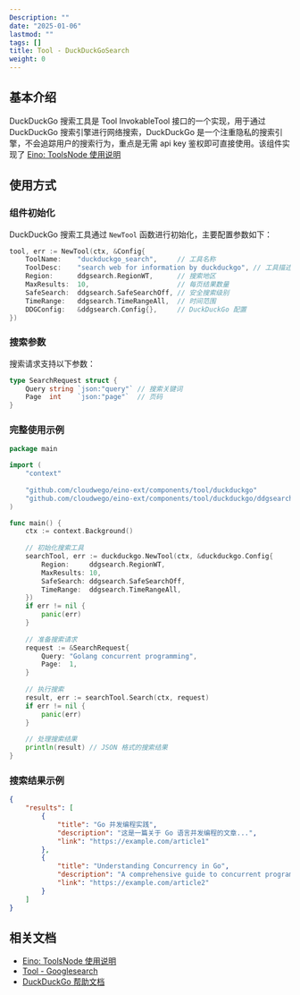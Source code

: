 ```yaml
---
Description: ""
date: "2025-01-06"
lastmod: ""
tags: []
title: Tool - DuckDuckGoSearch
weight: 0
---
```


## **基本介绍**

DuckDuckGo 搜索工具是 Tool InvokableTool 接口的一个实现，用于通过 DuckDuckGo 搜索引擎进行网络搜索，DuckDuckGo 是一个注重隐私的搜索引擎，不会追踪用户的搜索行为，重点是无需 api key 鉴权即可直接使用。该组件实现了 [Eino: ToolsNode 使用说明](/zh/docs/eino/core_modules/components/tools_node_guide)

## **使用方式**

### **组件初始化**

DuckDuckGo 搜索工具通过 `NewTool` 函数进行初始化，主要配置参数如下：

```go
tool, err := NewTool(ctx, &Config{
    ToolName:    "duckduckgo_search",     // 工具名称
    ToolDesc:    "search web for information by duckduckgo", // 工具描述
    Region:      ddgsearch.RegionWT,      // 搜索地区
    MaxResults:  10,                      // 每页结果数量
    SafeSearch:  ddgsearch.SafeSearchOff, // 安全搜索级别
    TimeRange:   ddgsearch.TimeRangeAll,  // 时间范围
    DDGConfig:   &ddgsearch.Config{},     // DuckDuckGo 配置
})
```

### **搜索参数**

搜索请求支持以下参数：

```go
type SearchRequest struct {
    Query string `json:"query"` // 搜索关键词
    Page  int    `json:"page"`  // 页码
}
```

### **完整使用示例**

```go
package main

import (
    "context"
    
    "github.com/cloudwego/eino-ext/components/tool/duckduckgo"
    "github.com/cloudwego/eino-ext/components/tool/duckduckgo/ddgsearch"
)

func main() {
    ctx := context.Background()
    
    // 初始化搜索工具
    searchTool, err := duckduckgo.NewTool(ctx, &duckduckgo.Config{
        Region:     ddgsearch.RegionWT,
        MaxResults: 10,
        SafeSearch: ddgsearch.SafeSearchOff,
        TimeRange:  ddgsearch.TimeRangeAll,
    })
    if err != nil {
        panic(err)
    }
    
    // 准备搜索请求
    request := &SearchRequest{
        Query: "Golang concurrent programming",
        Page:  1,
    }
    
    // 执行搜索
    result, err := searchTool.Search(ctx, request)
    if err != nil {
        panic(err)
    }
    
    // 处理搜索结果
    println(result) // JSON 格式的搜索结果
}
```

### **搜索结果示例**

```json
{
    "results": [
        {
            "title": "Go 并发编程实践",
            "description": "这是一篇关于 Go 语言并发编程的文章...",
            "link": "https://example.com/article1"
        },
        {
            "title": "Understanding Concurrency in Go",
            "description": "A comprehensive guide to concurrent programming...",
            "link": "https://example.com/article2"
        }
    ]
}
```

## **相关文档**

- [Eino: ToolsNode 使用说明](/zh/docs/eino/core_modules/components/tools_node_guide)
- [Tool - Googlesearch](/zh/docs/eino/ecosystem_integration/tool/tool_googlesearch)
- [DuckDuckGo 帮助文档](https://duckduckgo.com/duckduckgo-help-pages/settings/params/)

